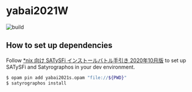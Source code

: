 # yabai2021W
![build](https://github.com/yabaitechtokyo/yabai2021W/workflows/build/badge.svg?branch=master)

## How to set up dependencies
Follow [*nix 向け SATySFi インストールバトル手引き 2020年10月版](https://qiita.com/na4zagin3/items/a6e025c17ef991a4c923) to set up SATySFi and Satyrographos in your dev environment.

``` bash
$ opam pin add yabai2021s.opam "file://${PWD}"
$ satyrographos install
```
